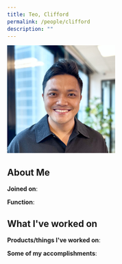 ```yaml
---
title: Teo, Clifford
permalink: /people/clifford
description: ""
---
```


<img src="/images/headshots/clifford.jpg" title="Teo, Clifford" alt="Teo, Clifford" style="width:50%;margin-left:0">

## About Me

**Joined on**: 

**Function**: 

## What I've worked on

**Products/things I've worked on**:


**Some of my accomplishments**:

